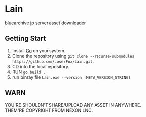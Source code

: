 # Lain
bluearchive jp server asset downloader
## Getting Start
1. Install [Go](https://go.dev) on your system.
2. Clone the repository using `git clone --recurse-submodules https://github.com/LoserFox/Lain.git`. 
3. CD into the local repository.
4. RUN `go build .`
5. run binray file  `Lain.exe --version [META_VERSION_STRING]`
## WARN
YOU'RE SHOULDN'T SHARE/UPLOAD ANY ASSET IN ANYWHERE. THEM'RE COPYRIGHT FROM NEXON LNC. 
